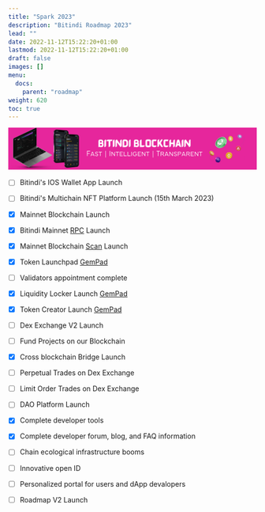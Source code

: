 ```yaml
---
title: "Spark 2023"
description: "Bitindi Roadmap 2023"
lead: ""
date: 2022-11-12T15:22:20+01:00
lastmod: 2022-11-12T15:22:20+01:00
draft: false
images: []
menu:
  docs:
    parent: "roadmap"
weight: 620
toc: true
---
```



![Bitindi!](https://raw.githubusercontent.com/bitindi/bitindi/main/assets/images/linkd.png "Bitindi Chain")

- [ ] Bitindi's IOS Wallet App Launch
- [ ] Bitindi's Multichain NFT Platform Launch (15th March 2023)
- [x] Mainnet Blockchain Launch
- [x] Bitindi Mainnet [RPC](https://docs.bitindi.org/docs/developers/networks/) Launch
- [x] Mainnet Blockchain [Scan](https://bitindiscan.com/) Launch
- [x] Token Launchpad [GemPad](https://gempad.app/)
- [ ] Validators appointment complete
- [x] Liquidity Locker Launch [GemPad](https://gempad.app/create-lock)
- [x] Token Creator Launch [GemPad](https://gempad.app/create-token)
- [ ] Dex Exchange V2 Launch
- [ ] Fund Projects on our Blockchain
- [x] Cross blockchain Bridge Launch
- [ ] Perpetual Trades on Dex Exchange
- [ ] Limit Order Trades on Dex Exchange
- [ ] DAO Platform Launch
- [x] Complete developer tools
- [x] Complete developer forum, blog, and FAQ information
- [ ] Chain ecological infrastructure booms
- [ ] Innovative open ID
- [ ] Personalized portal for users and dApp devalopers
- [ ] Roadmap V2 Launch



